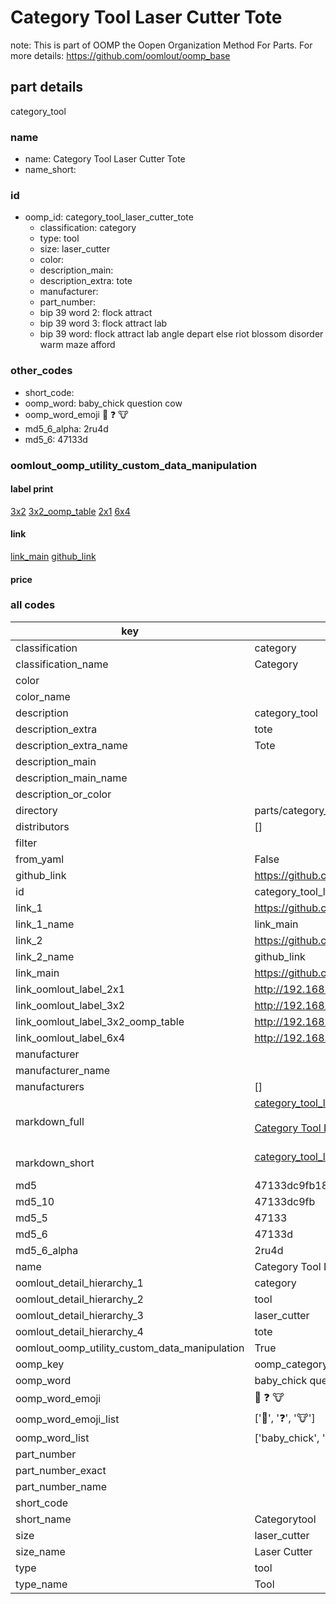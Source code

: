 # Category Tool Laser Cutter Tote  

note: This is part of OOMP the Oopen Organization Method For Parts. For more details: https://github.com/oomlout/oomp_base

##  part details



category_tool

### name
* name: Category Tool Laser Cutter Tote
* name_short: 
### id
* oomp_id: category_tool_laser_cutter_tote
  * classification: category
  * type: tool
  * size: laser_cutter
  * color: 
  * description_main: 
  * description_extra: tote
  * manufacturer: 
  * part_number: 
  * bip 39 word 2: flock attract
  * bip 39 word 3: flock attract lab
  * bip 39 word: flock attract lab angle depart else riot blossom disorder warm maze afford

### other_codes
* short_code: 
* oomp_word: baby_chick question cow
* oomp_word_emoji :baby_chick: :question: :cow:
* md5_6_alpha: 2ru4d
* md5_6: 47133d






### oomlout_oomp_utility_custom_data_manipulation
#### label print
[3x2](http://192.168.1.245:1112/?label=oomp%202ru4d)
[3x2_oomp_table](http://192.168.1.107:1112/?label=oomp%202ru4d)
[2x1](http://192.168.1.242:1112/?label=oomp%202ru4d)
[6x4](http://192.168.1.55:1112/?label=oomp%202ru4d)    

#### link

[link_main](https://github.com/oomlout/oomlout_oomp_current_version_messy/tree/main/parts/category_tool_laser_cutter_tote) [github_link](https://github.com/oomlout/oomlout_oomp_part_src/tree/main/parts/category_tool_laser_cutter_tote)                             

#### price







### all codes 
| key | value |  
| --- | --- |  
| classification | category |  
| classification_name | Category |  
| color |  |  
| color_name |  |  
| description | category_tool |  
| description_extra | tote |  
| description_extra_name | Tote |  
| description_main |  |  
| description_main_name |  |  
| description_or_color |   |  
| directory | parts/category_tool_laser_cutter_tote |  
| distributors | [] |  
| filter |  |  
| from_yaml | False |  
| github_link | https://github.com/oomlout/oomlout_oomp_part_src/tree/main/parts/category_tool_laser_cutter_tote |  
| id | category_tool_laser_cutter_tote |  
| link_1 | https://github.com/oomlout/oomlout_oomp_current_version_messy/tree/main/parts/category_tool_laser_cutter_tote |  
| link_1_name | link_main |  
| link_2 | https://github.com/oomlout/oomlout_oomp_part_src/tree/main/parts/category_tool_laser_cutter_tote |  
| link_2_name | github_link |  
| link_main | https://github.com/oomlout/oomlout_oomp_current_version_messy/tree/main/parts/category_tool_laser_cutter_tote |  
| link_oomlout_label_2x1 | http://192.168.1.242:1112/?label=oomp%202ru4d |  
| link_oomlout_label_3x2 | http://192.168.1.245:1112/?label=oomp%202ru4d |  
| link_oomlout_label_3x2_oomp_table | http://192.168.1.107:1112/?label=oomp%202ru4d |  
| link_oomlout_label_6x4 | http://192.168.1.55:1112/?label=oomp%202ru4d |  
| manufacturer |  |  
| manufacturer_name |  |  
| manufacturers | [] |  
| markdown_full | [category_tool_laser_cutter_tote](https://github.com/oomlout/oomlout_oomp_current_version_messy/tree/main/parts/category_tool_laser_cutter_tote)<br>[](https://github.com/oomlout/oomlout_oomp_current_version_messy/tree/main/parts/category_tool_laser_cutter_tote)<br>[Category Tool Laser Cutter Tote](https://github.com/oomlout/oomlout_oomp_current_version_messy/tree/main/parts/category_tool_laser_cutter_tote)<br><br> |  
| markdown_short | [category_tool_laser_cutter_tote](https://github.com/oomlout/oomlout_oomp_current_version_messy/tree/main/parts/category_tool_laser_cutter_tote)<br><br> |  
| md5 | 47133dc9fb181745209d608cf803b2ca |  
| md5_10 | 47133dc9fb |  
| md5_5 | 47133 |  
| md5_6 | 47133d |  
| md5_6_alpha | 2ru4d |  
| name | Category Tool Laser Cutter Tote |  
| oomlout_detail_hierarchy_1 | category |  
| oomlout_detail_hierarchy_2 | tool |  
| oomlout_detail_hierarchy_3 | laser_cutter |  
| oomlout_detail_hierarchy_4 | tote |  
| oomlout_oomp_utility_custom_data_manipulation | True |  
| oomp_key | oomp_category_tool_laser_cutter_tote |  
| oomp_word | baby_chick question cow |  
| oomp_word_emoji | :baby_chick: :question: :cow: |  
| oomp_word_emoji_list | [':baby_chick:', ':question:', ':cow:'] |  
| oomp_word_list | ['baby_chick', 'question', 'cow'] |  
| part_number |  |  
| part_number_exact |  |  
| part_number_name |  |  
| short_code |  |  
| short_name | Categorytool |  
| size | laser_cutter |  
| size_name | Laser Cutter |  
| type | tool |  
| type_name | Tool |  
